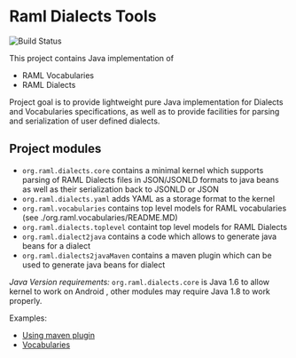 # Raml Dialects Tools


![Build Status](https://api.travis-ci.org/petrochenko-pavel-a/raml-dialects-tools.svg)

This project contains Java implementation of
  
  * RAML Vocabularies 
  * RAML Dialects

Project goal is to provide lightweight pure Java implementation for Dialects and Vocabularies specifications, as well as to provide facilities for parsing and serialization of user
defined dialects.  

## Project modules

* `org.raml.dialects.core` contains a minimal kernel which supports parsing of RAML Dialects files in JSON/JSONLD formats to java beans as well as their serialization back to JSONLD or JSON
* `org.raml.dialects.yaml` adds YAML as a storage format to the kernel
* `org.raml.vocabularies` contains top level models for RAML vocabularies (see ./org.raml.vocabularies/README.MD)
* `org.raml.dialects.toplevel` containt top level models for RAML Dialects
* `org.raml.dialect2java` contains a code which allows to generate java beans for a dialect
* `org.raml.dialects2javaMaven` contains a maven plugin which can be used to generate java beans for dialect


*Java Version requirements:* `org.raml.dialects.core` is Java 1.6 to allow kernel to work on Android , other modules may require Java 1.8 to work properly.

Examples: 
 * [Using maven plugin](./examples/dialect2java)
 * [Vocabularies](https://github.com/petrochenko-pavel-a/raml-dialects-tools/tree/master/org.raml.vocabularies)  
